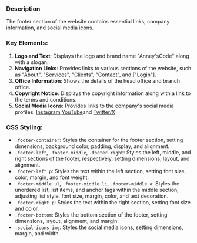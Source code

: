 ### Description

The footer section of the website contains essential links, company information, and social media icons.

### Key Elements:

1. **Logo and Text**: Displays the logo and brand name "Anney'sCode" along with a slogan.
2. **Navigation Links**: Provides links to various sections of the website, such as ["About"](Home), ["Services"](Service), ["Clients"](Client), ["Contact"](Contact), and ["Login"].
3. **Office Information**: Shows the details of the head office and branch office.
4. **Copyright Notice**: Displays the copyright information along with a link to the terms and conditions.
5. **Social Media Icons**: Provides links to the company's social media profiles.
   [Instagram](https://www.instagram.com/),[YouTube](https://www.youtube.com/)and [Twitter/X](https://twitter.com/)

### CSS Styling:

- `.footer-container`: Styles the container for the footer section, setting dimensions, background color, padding, display, and alignment.
- `.footer-left`, `.footer-middle`, `.footer-right`: Styles the left, middle, and right sections of the footer, respectively, setting dimensions, layout, and alignment.
- `.footer-left p`: Styles the text within the left section, setting font size, color, margin, and font weight.
- `.footer-middle ul`, `.footer-middle li`, `.footer-middle a`: Styles the unordered list, list items, and anchor tags within the middle section, adjusting list style, font size, margin, color, and text decoration.
- `.footer-right p`: Styles the text within the right section, setting font size and color.
- `.footer-bottom`: Styles the bottom section of the footer, setting dimensions, layout, alignment, and margin.
- `.social-icons img`: Styles the social media icons, setting dimensions, margin, and width.